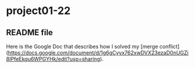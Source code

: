 # project01-22
## README file

Here is the Google Doc that describes how I solved my [merge conflict] (https://docs.google.com/document/d/1g6gCyyx762xwDVX23ezaD0nUGZi8IPfeEkqu6WPGYHk/edit?usp=sharing).
